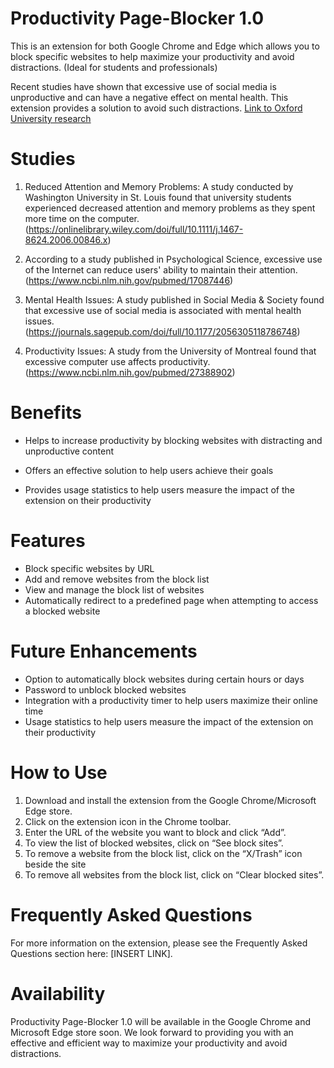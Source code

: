 # Productivity Page-Blocker 1.0

This is an extension for both Google Chrome and Edge which allows you to block specific websites to help maximize your productivity and avoid distractions. (Ideal for students and professionals)

Recent studies have shown that excessive use of social media is unproductive and can have a negative effect on mental health. This extension provides a solution to avoid such distractions. [Link to Oxford University research](https://www.ox.ac.uk/news/2019-06-18-social-media-use-has-negative-effect-mental-health-finds-large-study)

# Studies
1. Reduced Attention and Memory Problems: A study conducted by Washington University in St. Louis found that university students experienced decreased attention and memory problems as they spent more time on the computer. (https://onlinelibrary.wiley.com/doi/full/10.1111/j.1467-8624.2006.00846.x) 

2. According to a study published in Psychological Science, excessive use of the Internet can reduce users' ability to maintain their attention.
 (https://www.ncbi.nlm.nih.gov/pubmed/17087446)

3. Mental Health Issues: A study published in Social Media & Society found that excessive use of social media is associated with mental health issues. (https://journals.sagepub.com/doi/full/10.1177/2056305118786748) 

4. Productivity Issues: A study from the University of Montreal found that excessive computer use affects productivity. (https://www.ncbi.nlm.nih.gov/pubmed/27388902) 

# Benefits
* Helps to increase productivity by blocking websites with distracting and unproductive content
* Offers an effective solution to help users achieve their goals

* Provides usage statistics to help users measure the impact of the extension on their productivity

# Features
* Block specific websites by URL
* Add and remove websites from the block list
* View and manage the block list of websites
* Automatically redirect to a predefined page when attempting to access a blocked website

# Future Enhancements
* Option to automatically block websites during certain hours or days
* Password to unblock blocked websites
* Integration with a productivity timer to help users maximize their online time
* Usage statistics to help users measure the impact of the extension on their productivity

# How to Use
1. Download and install the extension from the Google Chrome/Microsoft Edge store.
2. Click on the extension icon in the Chrome toolbar.
3. Enter the URL of the website you want to block and click “Add”.
4. To view the list of blocked websites, click on “See block sites”.
5. To remove a website from the block list, click on the “X/Trash” icon beside the site
6. To remove all websites from the block list, click on “Clear blocked sites”.


# Frequently Asked Questions
For more information on the extension, please see the Frequently Asked Questions section here: [INSERT LINK].

# Availability
Productivity Page-Blocker 1.0 will be available in the Google Chrome and Microsoft Edge store soon. We look forward to providing you with an effective and efficient way to maximize your productivity and avoid distractions.